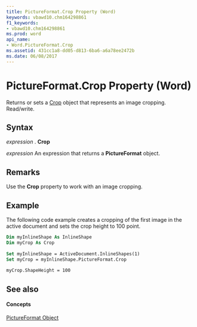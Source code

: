 ```yaml
---
title: PictureFormat.Crop Property (Word)
keywords: vbawd10.chm164298861
f1_keywords:
- vbawd10.chm164298861
ms.prod: word
api_name:
- Word.PictureFormat.Crop
ms.assetid: 431cc1a8-dd05-d813-6ba6-a6a78ee2472b
ms.date: 06/08/2017
---
```



# PictureFormat.Crop Property (Word)

Returns or sets a [Crop](http://msdn.microsoft.com/library/21ac150e-0a8f-c77b-717f-bf38fbced5a3%28Office.15%29.aspx) object that represents an image cropping. Read/write.


## Syntax

 _expression_ . **Crop**

 _expression_ An expression that returns a **PictureFormat** object.


## Remarks

Use the  **Crop** property to work with an image cropping.


## Example

The following code example creates a cropping of the first image in the active document and sets the crop height to 100 point.


```vb
Dim myInlineShape As InlineShape 
Dim myCrop As Crop 
 
Set myInlineShape = ActiveDocument.InlineShapes(1) 
Set myCrop = myInlineShape.PictureFormat.Crop 
 
myCrop.ShapeHeight = 100
```


## See also


#### Concepts


[PictureFormat Object](Word.PictureFormat.md)

